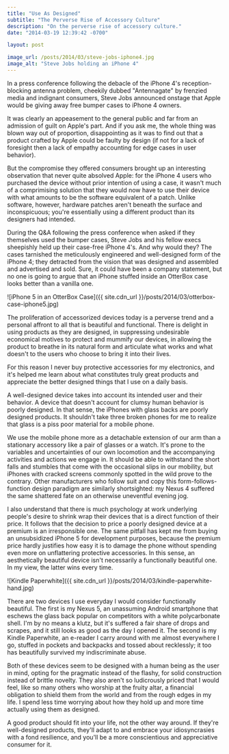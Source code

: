 ```yaml
---
title: "Use As Designed"
subtitle: "The Perverse Rise of Accessory Culture"
description: "On the perverse rise of accessory culture."
date: "2014-03-19 12:39:42 -0700"

layout: post

image_url: /posts/2014/03/steve-jobs-iphone4.jpg
image_alt: "Steve Jobs holding an iPhone 4"
---
```


In a press conference following the debacle of the iPhone 4's reception-blocking antenna problem, cheekily dubbed "Antennagate" by frenzied media and indignant consumers, Steve Jobs announced onstage that Apple would be giving away free bumper cases to iPhone 4 owners.

It was clearly an appeasement to the general public and far from an admission of guilt on Apple's part. And if you ask me, the whole thing was blown way out of proportion, disappointing as it was to find out that a product crafted by Apple could be faulty by design (if not for a lack of foresight then a lack of empathy accounting for edge cases in user behavior).

But the compromise they offered consumers brought up an interesting observation that never quite absolved Apple: for the iPhone 4 users who purchased the device without prior intention of using a case, it wasn't much of a comprimising solution that they would now have to use their device with what amounts to be the software equivalent of a patch. Unlike software, however, hardware patches aren't beneath the surface and inconspicuous; you're essentially using a different product than its designers had intended.

During the Q&A following the press conference when asked if they themselves used the bumper cases, Steve Jobs and his fellow execs sheepishly held up their case-free iPhone 4's. And why would they? The cases tarnished the meticulously engineered and well-designed form of the iPhone 4; they detracted from the vision that was designed and assembled and advertised and sold. Sure, it could have been a company statement, but no one is going to argue that an iPhone stuffed inside an OtterBox case looks better than a vanilla one.

![iPhone 5 in an OtterBox Case]({{ site.cdn_url }}/posts/2014/03/otterbox-case-iphone5.jpg)

The proliferation of accessorized devices today is a perverse trend and a personal affront to all that is beautiful and functional. There is delight in using products as they are designed, in suppressing undesirable economical motives to protect and mummify our devices, in allowing the product to breathe in its natural form and articulate what works and what doesn't to the users who choose to bring it into their lives.

For this reason I never buy protective accessories for my electronics, and it's  helped me learn about what constitutes truly great products and appreciate the better designed things that I use on a daily basis.

A well-designed device takes into account its intended user and their behavior. A device that doesn't account for clumsy human behavior is poorly designed. In that sense, the iPhones with glass backs are poorly designed products. It  shouldn't take three broken phones for me to realize that glass is a piss poor material for a mobile phone.

We use the mobile phone more as a detachable extension of our arm than a stationary accessory like a pair of glasses or a watch. It's prone to the variables and uncertainties of our own locomotion and the accompanying activities and actions we engage in. It should be able to withstand the short falls and stumbles that come with the occasional slips in our mobility, but iPhones with cracked screens commonly spotted in the wild prove to the contrary. Other manufacturers who follow suit and copy this form-follows-function design paradigm are similarly shortsighted: my Nexus 4 suffered the same shattered fate on an otherwise uneventful evening jog.

I also understand that there is much psychology at work underlying people's desire to shrink wrap their devices that is a direct function of their price. It follows that the decision to price a poorly designed device at a premium is an irresponsible one. The same pitfall has kept me from buying an unsubsidized iPhone 5 for development purposes, because the premium price hardly justifies how easy it is to damage the phone without spending even more on unflattering protective accessories. In this sense, an aesthetically beautiful device isn't necessarily a functionally beautiful one. In my view, the latter wins every time.

![Kindle Paperwhite]({{ site.cdn_url }}/posts/2014/03/kindle-paperwhite-hand.jpg)

There are two devices I use everyday I would consider functionally beautiful. The first is my Nexus 5, an unassuming Android smartphone that eschews the glass back popular on competitors with a white polycarbonate shell. I'm by no means a klutz, but it's suffered a fair share of drops and scrapes, and it still looks as good as the day I opened it. The second is my Kindle Paperwhite, an e-reader I carry around with me almost everywhere I go, stuffed in pockets and backpacks and tossed about recklessly; it too has beautifully survived my indiscriminate abuse.

Both of these devices seem to be designed with a human being as the user in mind, opting for the pragmatic instead of the flashy, for solid construction instead of brittle novelty. They also aren't so ludicrously priced that I would feel, like so many others who worship at the fruity altar, a financial obligation to shield them from the world and from the rough edges in my life. I spend less time worrying about how they hold up and more time actually using them as designed.

A good product should fit into your life, not the other way around. If they're well-designed products, they'll adapt to and embrace your idiosyncrasies with a fond resilience, and you'll be a more conscientious and appreciative consumer for it.
